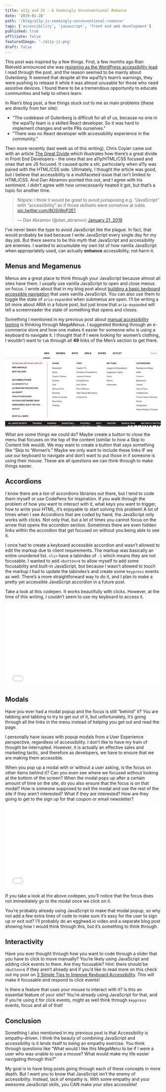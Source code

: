 ```yaml
---
title: a11y and JS - A Seemingly Unconventional Romance
date: '2019-01-28'
path: '/blog/a11y-js-seemingly-unconventional-romance'
tags: ['accessibility', 'javascript', 'front end web development']
published: true
affiliate: false
featuredImage: './a11y-js.png'
draft: false
---
```


This post was inspired by a few things. First, a few months ago Rian Rietveld announced she was [resigning as the WordPress accessibility lead](https://rianrietveld.com/2018/10/09/i-have-resigned-the-wordpress-accessibility-team/). I read through the post, and the reason seemed to be mainly about Gutenberg. It seemed that despite all the wpa11y’s team’s warnings, they were pushing to release it while it was almost unusable for those who need assistive devices. I found there to be a tremendous opportunity to educate communities and help to others learn.

In Rian’s blog post, a few things stuck out to me as main problems (these are directly from her site):

- "The codebase of Gutenberg is difficult for all of us, because no one in the wpa11y team is a skilled React developer. So it was hard to implement changes and write PRs ourselves."
- "There was no React developer with accessibility experience in the community."

Then more recently (last week as of this writing), Chris Coyier came out with an article [The Great Divide](https://css-tricks.com/the-great-divide/) which illustrates how there’s a great divide in Front End Developers - the ones that are a11y/HTML/CSS focused and ones that are JS focused. It caused quite a stir, particularly when a11y was paired with the HTML/CSS side. Ultimately, I thought the article was good, but I believe that accessibility is a multifaceted issue that isn’t limited to HTML/CSS. And Dan Abramov pointed this out, and I agree with his sentiment. I didn’t agree with how unnecessarily heated it got, but that’s a topic for another time.

<blockquote class="twitter-tweet" data-lang="en"><p lang="en" dir="ltr">Nitpick: I think it would be great to avoid juxtaposing e.g. “JavaScript” with “accessibility” as if those skillsets were somehow at odds. <a href="https://t.co/8OSjWoP2E1">pic.twitter.com/8OSjWoP2E1</a></p>&mdash; Dan Abramov (@dan_abramov) <a href="https://twitter.com/dan_abramov/status/1087398276817666048?ref_src=twsrc%5Etfw">January 21, 2019</a></blockquote>

I’ve never been the type to avoid JavaScript like the plague. In fact, that would probably be bad because I write JavaScript every single day for my day job. But there seems to be this myth that JavaScript and accessibility are enemies. I wanted to accumulate my own list of how vanilla JavaScript when appropriately used, can actually **enhance** accessibility, not harm it.

## Menus and Megamenus

Menus are a great place to think through your JavaScript because almost all sites have them. I usually use vanilla JavaScript to open and close menus on focus. I wrote about that in my blog post about [building a basic keyboard accessible navigation](/blog/create-accessible-dropdown-navigation) that uses vanilla JavaScript. You can also use them to toggle the state of `aria-expanded` when submenus are open. I’ll be writing a bit more about ARIA in a future post, but just know that `aria-expanded` will tell a screenreader the state of something that opens and closes.

Something I mentioned in my previous post about [manual accessibility testing](/blog/4-things-always-manually-test) is thinking through MegaMenus. I suggested thinking through an e-commerce store and how one makes it easier for someone who is using a keyboard to navigate it. I thought that if I were looking for women’s clothing, I wouldn’t want to `tab` through all **49** links of the Men’s section to get there.

![Under Armor menu expanded under mens, showing 49 sub menu links.](./underarmor-menu.png)

What are some things we could do? Maybe create a button to close the menu that focuses on the top of the content (similar to how a Skip to Content link would). We may want to create a button that says something like “Skip to ‘Women’s.” Maybe we only want to include these links IF we use our keyboard to navigate and don’t want to put those in if someone is using their mouse. These are all questions we can think through to make things easier.

## Accordions

I know there are a ton of accordions libraries out there, but I tend to code them myself or use CodePens for inspiration. If you walk through the problem of how you want to interact with it, what keys you want to trigger, how to write your HTML, it’s enjoyable to start solving this problem! A lot of times when I see Accordions that are coded by hand, the JavaScript only works with clicks. Not only that, but a lot of times you cannot focus on the arrow that opens the accordion section. Sometimes there are even hidden links within the accordion that get focused on without you being able to see it.

I once had to create a keyboard accessible accordion and wasn’t allowed to edit the markup due to client requirements. The markup was basically an entire unordered list. `<li>` have a tabindex of `-1` which means they are not focusable. I wanted to add `<button>`s to allow myself to add some focusability and built-in JavaScript, but because I wasn’t allowed to touch the markup I had to update the tabindex’s and create some `keypress` events as well. There’s a more straightforward way to do it, and I plan to make a pretty yet accessible JavaScript accordion in a future post.

Take a look at this codepen. It works beautifully with clicks. However, at the time of this writing, I couldn’t seem to use my keyboard to access it.

<iframe height="265" style="width: 100%;" scrolling="no" title="Accordion react component with animation " src="//codepen.io/sedlukha/embed/WPeemb/?height=265&theme-id=0&default-tab=css,result" frameborder="no" allowtransparency="true" allowfullscreen="true">
  See the Pen <a href='https://codepen.io/sedlukha/pen/WPeemb/'>Accordion react component with animation </a> by Artur Sedlukha
  (<a href='https://codepen.io/sedlukha'>@sedlukha</a>) on <a href='https://codepen.io'>CodePen</a>.
</iframe>

## Modals

Have you ever had a modal popup and the focus is still “behind” it? You are tabbing and tabbing to try to get out of it, but unfortunately, it’s going through all the links in the menu instead of helping you get out and read the page.

I personally have issues with popup modals from a User Experience perspective, regardless of accessibility. I don’t like to have my train of thought be interrupted. However, it is actually an effective sales and marketing tactic, and therefore as developers, we have to ensure that we are making them accessible.

When you pop up a modal with or without a user asking, is the focus on other items behind it? Can you even see where we focused without looking at the bottom of the screen? When the modal pops up after a certain amount of time on the site, do you also ensure that the focus is on that modal? How is someone supposed to exit the modal and use the rest of the site if they aren’t interested? What if they are interested? How are they going to get to the sign up for that coupon or email newsletter?

<iframe height="265" style="width: 100%;" scrolling="no" title="Modal Popup " src="//codepen.io/jsayner/embed/xvEca/?height=265&theme-id=0&default-tab=css,result" frameborder="no" allowtransparency="true" allowfullscreen="true">
  See the Pen <a href='https://codepen.io/jsayner/pen/xvEca/'>Modal Popup </a> by Jordan Sayner
  (<a href='https://codepen.io/jsayner'>@jsayner</a>) on <a href='https://codepen.io'>CodePen</a>.
</iframe>

If you take a look at the above codepen, you’ll notice that the focus does not immediately go to the modal once we click on it.

You’re probably already using JavaScript to make that modal popup, so why not add a few extra lines of code to make sure it’s easy for the user to sign up or exit out? I’ll probably do an egghead.io video and a separate blog post showing how I would think through this, but it’s something to think through.

## Interactivity

Have you ever thought through how you want to code through a slider that you have to click to move manually? You’re likely using JavaScript and adding click events to them. Are they focusable? Hint: there should be `<button>`s if they aren’t already and if you’d like to read more on this check out my post on [3 Simple Tips to Improve Keyboard Accessibility](/blog/3-simple-tips-improve-keyboard-accessibility). This will make it focusable and respond to click events!

Is there a feature that uses your mouse to interact with it? Is this an essential feature of your site? You’re already using JavaScript for that, and if you’re using it for click events, might as well think through `keypress` events, focus and all of that!

## Conclusion

Something I also mentioned in my previous post is that Accessibility is empathy-driven. I think the beauty of combining JavaScript and accessibility is it lends itself to being an empathy exercise. You think through questions like “What would I like this MegaMenu to be if I were a user who was unable to use a mouse? What would make my life easier navigating through this?”

My goal is to have blog posts going through each of these concepts in more depth. But I want you to know that JavaScript isn’t the enemy of accessibility. Instead, lack of empathy is. With some empathy and your awesome JavaScript skills, you CAN make your sites accessible!

